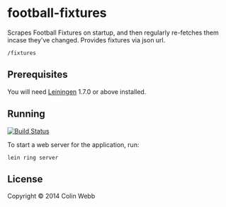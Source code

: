 # football-fixtures

Scrapes Football Fixtures on startup, and then regularly re-fetches them incase they've changed.
Provides fixtures via json url.

    /fixtures

## Prerequisites

You will need [Leiningen][1] 1.7.0 or above installed.

[1]: https://github.com/technomancy/leiningen

## Running

[![Build Status](https://travis-ci.org/cjwebb/football-fixtures.svg?branch=master)](https://travis-ci.org/cjwebb/football-fixtures)

To start a web server for the application, run:

    lein ring server

## License

Copyright © 2014 Colin Webb
